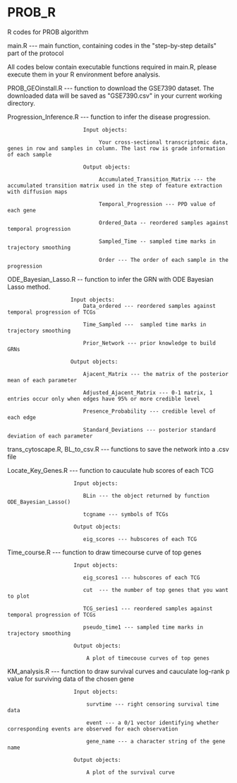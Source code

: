 # PROB_R
R codes for PROB algorithm

main.R  --- main function, containing codes in the "step-by-step details" part of the protocol

All codes below contain executable functions required in main.R, please execute them in your R environment before analysis.

PROB_GEOinstall.R --- function to download the GSE7390 dataset. The downloaded data will be saved as "GSE7390.csv" in your current working directory.

Progression_Inference.R --- function to infer the disease progression. 

                            Input objects:
                            
                                 Your cross-sectional transcriptomic data, genes in row and samples in column. The last row is grade information of each sample
                                 
                            Output objects:
                            
                                 Accumulated_Transition_Matrix --- the accumulated transition matrix used in the step of feature extraction with diffusion maps    
                                 
                                 Temporal_Progression --- PPD value of each gene
                                 
                                 Ordered_Data -- reordered samples against temporal progression
                                 
                                 Sampled_Time -- sampled time marks in trajectory smoothing
                                 
                                 Order --- The order of each sample in the progression
                                 
                                 
ODE_Bayesian_Lasso.R -- function to infer the GRN with ODE Bayesian Lasso method. 

                        Input objects:
                            Data_ordered --- reordered samples against temporal progression of TCGs
                            
                            Time_Sampled ---  sampled time marks in trajectory smoothing
                            
                            Prior_Network --- prior knowledge to build GRNs  
                            
                        Output objects:
                        
                            Ajacent_Matrix --- the matrix of the posterior mean of each parameter
                            
                            Adjusted_Ajacent_Matrix --- 0-1 matrix, 1 entries occur only when edges have 95% or more credible level
                            
                            Presence_Probability --- credible level of each edge
                            
                            Standard_Deviations --- posterior standard deviation of each parameter
                            
                            
trans_cytoscape.R, BL_to_csv.R --- functions to save the network into a .csv file

Locate_Key_Genes.R --- function to cauculate hub scores of each TCG

                         Input objects:
                         
                            BLin --- the object returned by function ODE_Bayesian_Lasso()
                            
                            tcgname --- symbols of TCGs
                            
                         Output objects:
                         
                            eig_scores --- hubscores of each TCG
                            
Time_course.R --- function to draw timecourse curve of top genes

                         Input objects:
                         
                            eig_scores1 --- hubscores of each TCG
                            
                            cut  --- the number of top genes that you want to plot
                            
                            TCG_series1 --- reordered samples against temporal progression of TCGs
                            
                            pseudo_time1 --- sampled time marks in trajectory smoothing
                            
                         Output objects:
                         
                             A plot of timecouse curves of top genes
                             
KM_analysis.R --- function to draw survival curves and cauculate log-rank p value for surviving data of the chosen gene

                         Input objects:
                         
                             survtime --- right censoring survival time data 
                             
                             event --- a 0/1 vector identifying whether corresponding events are observed for each observation
                             
                             gene_name --- a character string of the gene name
                             
                         Output objects:
                         
                             A plot of the survival curve
                             
